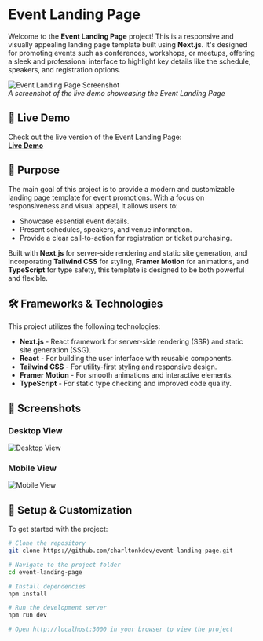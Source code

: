 # Event Landing Page

Welcome to the **Event Landing Page** project! This is a responsive and visually appealing landing page template built using **Next.js**. It's designed for promoting events such as conferences, workshops, or meetups, offering a sleek and professional interface to highlight key details like the schedule, speakers, and registration options.

![Event Landing Page Screenshot](https://via.placeholder.com/800x400)  
_A screenshot of the live demo showcasing the Event Landing Page_

## 🔗 Live Demo

Check out the live version of the Event Landing Page:  
[**Live Demo**](https://your-live-demo-url-here.com)

## 🚀 Purpose

The main goal of this project is to provide a modern and customizable landing page template for event promotions. With a focus on responsiveness and visual appeal, it allows users to:

- Showcase essential event details.
- Present schedules, speakers, and venue information.
- Provide a clear call-to-action for registration or ticket purchasing.

Built with **Next.js** for server-side rendering and static site generation, and incorporating **Tailwind CSS** for styling, **Framer Motion** for animations, and **TypeScript** for type safety, this template is designed to be both powerful and flexible.

## 🛠️ Frameworks & Technologies

This project utilizes the following technologies:

- **Next.js** - React framework for server-side rendering (SSR) and static site generation (SSG).
- **React** - For building the user interface with reusable components.
- **Tailwind CSS** - For utility-first styling and responsive design.
- **Framer Motion** - For smooth animations and interactive elements.
- **TypeScript** - For static type checking and improved code quality.

## 📸 Screenshots

### Desktop View  
![Desktop View](https://via.placeholder.com/1200x600)

### Mobile View  
![Mobile View](https://via.placeholder.com/400x800)

## 📝 Setup & Customization

To get started with the project:

```bash
# Clone the repository
git clone https://github.com/charltonkdev/event-landing-page.git

# Navigate to the project folder
cd event-landing-page

# Install dependencies
npm install

# Run the development server
npm run dev

# Open http://localhost:3000 in your browser to view the project
